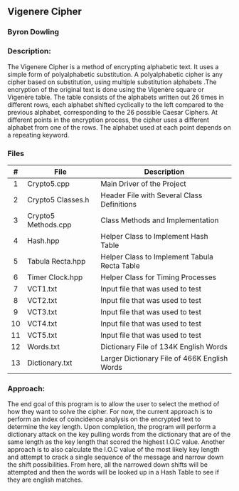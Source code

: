 ## Vigenere Cipher
### Byron Dowling
### Description:

The Vigenere Cipher is a method of encrypting alphabetic text. It uses a simple form of polyalphabetic substitution. A polyalphabetic cipher is any cipher based on substitution, using multiple substitution alphabets .The encryption of the original text is done using the Vigenère square or Vigenère table. The table consists of the alphabets written out 26 times in different rows, each alphabet shifted cyclically to the left compared to the previous alphabet, corresponding to the 26 possible Caesar Ciphers. At different points in the encryption process, the cipher uses a different alphabet from one of the rows. The alphabet used at each point depends on a repeating keyword.

### Files

|   #    | File                    | Description                                        |
| :---:  | ----------------------- | -------------------------------------------------- |
|   1    | Crypto5.cpp             | Main Driver of the Project                         |
|   2    | Crypto5 Classes.h       | Header File with Several Class Definitions         |
|   3    | Crypto5 Methods.cpp     | Class Methods and Implementation                   |
|   4    | Hash.hpp                | Helper Class to Implement Hash Table               |
|   5    | Tabula Recta.hpp        | Helper Class to Implement Tabula Recta Table       |
|   6    | Timer Clock.hpp         | Helper Class for Timing Processes                  |
|   7    | VCT1.txt                | Input file that was used to test                   |
|   8    | VCT2.txt                | Input file that was used to test                   |
|   9    | VCT3.txt                | Input file that was used to test                   |
|   10   | VCT4.txt                | Input file that was used to test                   |
|   11   | VCT5.txt                | Input file that was used to test                   |
|   12   | Words.txt               | Dictionary File of 134K English Words              |
|   13   | Dictionary.txt          | Larger Dictionary File of 466K English Words       |


### Approach:

The end goal of this program is to allow the user to select the method of how they want to solve the cipher. For now, the current approach is to perform an index of coincidence analysis on the encrypted text to determine the key length. Upon completion, the program will perform a dictionary attack on the key pulling words from the dictionary that are of the same length as the key length that scored the highest I.O.C value. Another approach is to also calculate the I.O.C value of the most likely key length and attempt to crack a single sequence of the message and narrow down the shift possibilities. From here, all the narrowed down shifts will be attempted and then the words will be looked up in a Hash Table to see if they are english matches. 
